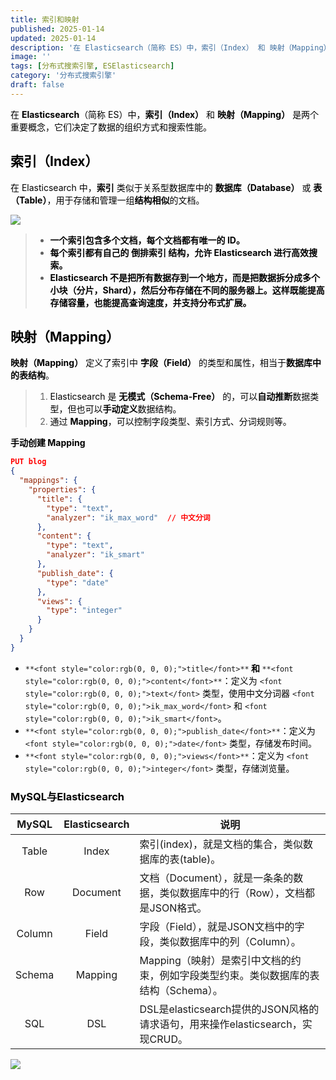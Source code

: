 ```yaml
---
title: 索引和映射
published: 2025-01-14
updated: 2025-01-14
description: '在 Elasticsearch（简称 ES）中，索引（Index） 和 映射（Mapping） 是两个重要概念，它们决定了数据的组织方式和搜索性能。'
image: ''
tags: [分布式搜索引擎, ESElasticsearch]
category: '分布式搜索引擎'
draft: false 
---
```



<font style="color:rgb(0, 0, 0);">在 </font>**<font style="color:rgb(0, 0, 0);">Elasticsearch</font>**<font style="color:rgb(0, 0, 0);">（简称 ES）中，</font>**<font style="color:rgb(0, 0, 0);">索引（Index）</font>**<font style="color:rgb(0, 0, 0);"> 和 </font>**<font style="color:rgb(0, 0, 0);">映射（Mapping）</font>**<font style="color:rgb(0, 0, 0);"> 是两个重要概念，它们决定了数据的组织方式和搜索性能。</font>

## <font style="color:rgb(0, 0, 0);">索引（Index）</font>
<font style="color:rgb(0, 0, 0);">在 Elasticsearch 中，</font>**<font style="color:rgb(0, 0, 0);">索引</font>**<font style="color:rgb(0, 0, 0);"> 类似于关系型数据库中的 </font>**<font style="color:rgb(0, 0, 0);">数据库（Database）</font>**<font style="color:rgb(0, 0, 0);"> 或 </font>**<font style="color:rgb(0, 0, 0);">表（Table）</font>**<font style="color:rgb(0, 0, 0);">，用于存储和管理一组</font>**<font style="color:rgb(0, 0, 0);">结构相似</font>**<font style="color:rgb(0, 0, 0);">的文档。</font>

![](https://camelliaxiaohua-1313958787.cos.ap-shanghai.myqcloud.com/article/1736934887266-6b16c39b-056b-4381-9dea-b737f7e775f2.png)

> + **<font style="color:rgb(0, 0, 0);">一个索引包含多个文档，每个文档都有唯一的 ID。</font>**
> + **<font style="color:rgb(0, 0, 0);">每个索引都有自己的 </font>****<font style="color:rgb(0, 0, 0);">倒排索引</font>****<font style="color:rgb(0, 0, 0);"> 结构，允许 Elasticsearch 进行高效搜索。</font>**
> + **<font style="color:rgb(0, 0, 0);">Elasticsearch 不是把所有数据存到一个地方，而是把数据拆分成多个小块（分片，Shard），然后分布存储在不同的服务器上。这样既能提高存储容量，也能提高查询速度，并支持分布式扩展。</font>**
>

## <font style="color:rgb(0, 0, 0);">映射（Mapping）</font>
**<font style="color:rgb(0, 0, 0);">映射（Mapping）</font>**<font style="color:rgb(0, 0, 0);"> 定义了索引中 </font>**<font style="color:rgb(0, 0, 0);">字段（Field）</font>**<font style="color:rgb(0, 0, 0);"> 的类型和属性，相当于</font>**<font style="color:rgb(0, 0, 0);">数据库中的表结构</font>**<font style="color:rgb(0, 0, 0);">。</font>

> 1. <font style="color:rgb(0, 0, 0);">Elasticsearch 是 </font>**<font style="color:rgb(0, 0, 0);">无模式（Schema-Free）</font>**<font style="color:rgb(0, 0, 0);"> 的，可以</font>**<font style="color:rgb(0, 0, 0);">自动推断</font>**<font style="color:rgb(0, 0, 0);">数据类型，但也可以</font>**<font style="color:rgb(0, 0, 0);">手动定义</font>**<font style="color:rgb(0, 0, 0);">数据结构。</font>
> 2. <font style="color:rgb(0, 0, 0);">通过 </font>**<font style="color:rgb(0, 0, 0);">Mapping</font>**<font style="color:rgb(0, 0, 0);">，可以控制字段类型、索引方式、分词规则等。</font>
>

**<font style="color:rgb(0, 0, 0);">手动创建 Mapping</font>**

```json
PUT blog
{
  "mappings": {
    "properties": {
      "title": {
        "type": "text",
        "analyzer": "ik_max_word"  // 中文分词
      },
      "content": {
        "type": "text",
        "analyzer": "ik_smart"
      },
      "publish_date": {
        "type": "date"
      },
      "views": {
        "type": "integer"
      }
    }
  }
}
```

+ `**<font style="color:rgb(0, 0, 0);">title</font>**`**<font style="color:rgb(0, 0, 0);"> </font>****<font style="color:rgb(0, 0, 0);">和</font>****<font style="color:rgb(0, 0, 0);"> </font>**`**<font style="color:rgb(0, 0, 0);">content</font>**`<font style="color:rgb(0, 0, 0);">：定义为</font><font style="color:rgb(0, 0, 0);"> </font>`<font style="color:rgb(0, 0, 0);">text</font>`<font style="color:rgb(0, 0, 0);"> </font><font style="color:rgb(0, 0, 0);">类型，使用中文分词器</font><font style="color:rgb(0, 0, 0);"> </font>`<font style="color:rgb(0, 0, 0);">ik_max_word</font>`<font style="color:rgb(0, 0, 0);"> </font><font style="color:rgb(0, 0, 0);">和</font><font style="color:rgb(0, 0, 0);"> </font>`<font style="color:rgb(0, 0, 0);">ik_smart</font>`<font style="color:rgb(0, 0, 0);">。</font>
+ `**<font style="color:rgb(0, 0, 0);">publish_date</font>**`<font style="color:rgb(0, 0, 0);">：定义为</font><font style="color:rgb(0, 0, 0);"> </font>`<font style="color:rgb(0, 0, 0);">date</font>`<font style="color:rgb(0, 0, 0);"> </font><font style="color:rgb(0, 0, 0);">类型，存储发布时间。</font>
+ `**<font style="color:rgb(0, 0, 0);">views</font>**`<font style="color:rgb(0, 0, 0);">：定义为 </font>`<font style="color:rgb(0, 0, 0);">integer</font>`<font style="color:rgb(0, 0, 0);"> 类型，存储浏览量。</font>

### <font style="color:rgb(0, 0, 0);">MySQL与Elasticsearch</font>
| **MySQL** | **Elasticsearch** | **说明** |
| :---: | :---: | --- |
| Table | Index | 索引(index)，就是文档的集合，类似数据库的表(table)。 |
| Row | Document | 文档（Document），就是一条条的数据，类似数据库中的行（Row），文档都是JSON格式。 |
| Column | Field | 字段（Field），就是JSON文档中的字段，类似数据库中的列（Column）。 |
| Schema | Mapping | Mapping（映射）是索引中文档的约束，例如字段类型约束。类似数据库的表结构（Schema）。 |
| SQL | DSL | DSL是elasticsearch提供的JSON风格的请求语句，用来操作elasticsearch，实现CRUD。 |


![](https://camelliaxiaohua-1313958787.cos.ap-shanghai.myqcloud.com/article/1736949271666-14eaaa41-5575-4e60-8c04-40498ec1a326.png)

